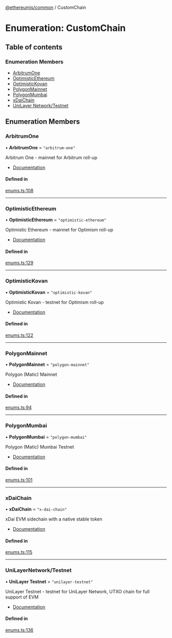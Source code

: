 [@ethereumjs/common](../README.md) / CustomChain

# Enumeration: CustomChain

## Table of contents

### Enumeration Members

- [ArbitrumOne](CustomChain.md#arbitrumone)
- [OptimisticEthereum](CustomChain.md#optimisticethereum)
- [OptimisticKovan](CustomChain.md#optimistickovan)
- [PolygonMainnet](CustomChain.md#polygonmainnet)
- [PolygonMumbai](CustomChain.md#polygonmumbai)
- [xDaiChain](CustomChain.md#xdaichain)
- [UniLayer Network/Testnet](CustomChain.md#unilayernetwork/testnet)

## Enumeration Members

### ArbitrumOne

• **ArbitrumOne** = ``"arbitrum-one"``

Arbitrum One - mainnet for Arbitrum roll-up

- [Documentation](https://developer.offchainlabs.com/public-chains)

#### Defined in

[enums.ts:108](https://github.com/ethereumjs/ethereumjs-monorepo/blob/master/packages/common/src/enums.ts#L108)

___

### OptimisticEthereum

• **OptimisticEthereum** = ``"optimistic-ethereum"``

Optimistic Ethereum - mainnet for Optimism roll-up

- [Documentation](https://community.optimism.io/docs/developers/tutorials.html)

#### Defined in

[enums.ts:129](https://github.com/ethereumjs/ethereumjs-monorepo/blob/master/packages/common/src/enums.ts#L129)

___

### OptimisticKovan

• **OptimisticKovan** = ``"optimistic-kovan"``

Optimistic Kovan - testnet for Optimism roll-up

- [Documentation](https://community.optimism.io/docs/developers/tutorials.html)

#### Defined in

[enums.ts:122](https://github.com/ethereumjs/ethereumjs-monorepo/blob/master/packages/common/src/enums.ts#L122)

___

### PolygonMainnet

• **PolygonMainnet** = ``"polygon-mainnet"``

Polygon (Matic) Mainnet

- [Documentation](https://docs.matic.network/docs/develop/network-details/network)

#### Defined in

[enums.ts:94](https://github.com/ethereumjs/ethereumjs-monorepo/blob/master/packages/common/src/enums.ts#L94)

___

### PolygonMumbai

• **PolygonMumbai** = ``"polygon-mumbai"``

Polygon (Matic) Mumbai Testnet

- [Documentation](https://docs.matic.network/docs/develop/network-details/network)

#### Defined in

[enums.ts:101](https://github.com/ethereumjs/ethereumjs-monorepo/blob/master/packages/common/src/enums.ts#L101)

___

### xDaiChain

• **xDaiChain** = ``"x-dai-chain"``

xDai EVM sidechain with a native stable token

- [Documentation](https://www.xdaichain.com/)

#### Defined in

[enums.ts:115](https://github.com/ethereumjs/ethereumjs-monorepo/blob/master/packages/common/src/enums.ts#L115)

___

### UniLayerNetwork/Testnet

• **UniLayer Testnet** = ``"unilayer-testnet"``

UniLayer Testnet - testnet for UniLayer Network, UTXO chain for full support of EVM

- [Documentation](ttps://unilayer.io)

#### Defined in

[enums.ts:136](https://github.com/UniLayerTeam/ethereumjs-monorepo/blob/master/packages/common/src/enums.ts#L136)
